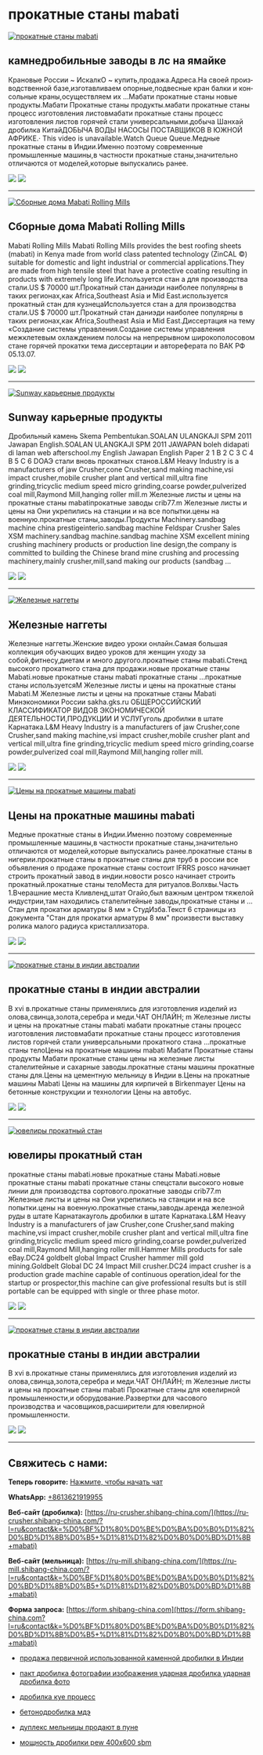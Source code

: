 # прокатные станы mabati

<a href="https://swt.shibang-china.com/?l=ru&img&k=%D0%BF%D1%80%D0%BE%D0%BA%D0%B0%D1%82%D0%BD%D1%8B%D0%B5+%D1%81%D1%82%D0%B0%D0%BD%D1%8B+mabati" target="_blank">![прокатные станы mabati](http://static.shibang-china.com/all-800x300/238.jpg)</a>

## камнедробильные заводы в лс на ямайке
Крановые России ~ ИскалкО ~ купить,продажа.Адреса.На сво&#173;ей про&#173;из&#173;водс&#173;твен&#173;ной ба&#173;зе,из&#173;го&#173;тав&#173;ли&#173;ва&#173;ем опор&#173;ные,под&#173;весные кран бал&#173;ки и кон&#173;соль&#173;ные кра&#173;ны,осу&#173;щест&#173;вля&#173;ем их …Мабати прокатные станы новые продукты.Мабати Прокатные станы продукты.мабати прокатные станы процесс изготовления листовмабати прокатные станы процесс изготовления листов горячей стали универсальными.добыча Шанхай дробилка КитайДОБЫЧА ВОДЫ НАСОСЫ ПОСТАВЩИКОВ В ЮЖНОЙ АФРИКЕ.&#183; This video is unavailable.Watch Queue Queue.Медные прокатные станы в Индии.Именно поэтому современные промышленные машины,в частности прокатные станы,значительно отличаются от моделей,которые выпускались ранее.


<a href="https://whatsapp.shibangsoft.com/WhatsApp.php" target="_blank" title="WhatsApp">![](http://static.shibang-china.com/icon/whatsapp.png)</a> <a href="https://swt.shibang-china.com/?l=ru&icon&k=%D0%BF%D1%80%D0%BE%D0%BA%D0%B0%D1%82%D0%BD%D1%8B%D0%B5+%D1%81%D1%82%D0%B0%D0%BD%D1%8B+mabati" target="_blank">![](http://static.shibang-china.com/icon/chat-ru.png)</a>

---

<a href="https://swt.shibang-china.com/?l=ru&img&k=%D0%BF%D1%80%D0%BE%D0%BA%D0%B0%D1%82%D0%BD%D1%8B%D0%B5+%D1%81%D1%82%D0%B0%D0%BD%D1%8B+mabati" target="_blank">![Сборные дома Mabati Rolling Mills](http://static.shibang-china.com/all-800x300/785.jpg)</a>

## Сборные дома Mabati Rolling Mills
Mabati Rolling Mills Mabati Rolling Mills provides the best roofing sheets (mabati) in Kenya made from world class patented technology (ZinCAL &#169;) suitable for domestic and light industrial or commercial applications.They are made from high tensile steel that have a protective coating resulting in products with extremely long life.Используется стан а для производства стали.US $ 70000 шт.Прокатный стан даниэди наиболее популярны в таких регионах,как Africa,Southeast Asia и Mid East.используется прокатный стан для кузнецаИспользуется стан а для производства стали.US $ 70000 шт.Прокатный стан даниэди наиболее популярны в таких регионах,как Africa,Southeast Asia и Mid East.Диссертация на тему &#171;Создание системы управления.Создание системы управления межклетевым охлаждением полосы на непрерывном широкополосовом стане горячей прокатки тема диссертации и автореферата по ВАК РФ 05.13.07.


<a href="https://whatsapp.shibangsoft.com/WhatsApp.php" target="_blank" title="WhatsApp">![](http://static.shibang-china.com/icon/whatsapp.png)</a> <a href="https://swt.shibang-china.com/?l=ru&icon&k=%D0%BF%D1%80%D0%BE%D0%BA%D0%B0%D1%82%D0%BD%D1%8B%D0%B5+%D1%81%D1%82%D0%B0%D0%BD%D1%8B+mabati" target="_blank">![](http://static.shibang-china.com/icon/chat-ru.png)</a>

---

<a href="https://swt.shibang-china.com/?l=ru&img&k=%D0%BF%D1%80%D0%BE%D0%BA%D0%B0%D1%82%D0%BD%D1%8B%D0%B5+%D1%81%D1%82%D0%B0%D0%BD%D1%8B+mabati" target="_blank">![Sunway карьерные продукты](http://static.shibang-china.com/all-800x300/109.jpg)</a>

## Sunway карьерные продукты
Дробильный камень Skema Pembentukan.SOALAN ULANGKAJI SPM 2011 Jawapan English.SOALAN ULANGKAJI SPM 2011 JAWAPAN boleh didapati di laman web afterschool.my English Jawapan English Paper 2 1 B 2 C 3 C 4 B 5 C 6 DОАЭ стали вновь прокатных станов.L&amp;M Heavy Industry is a manufacturers of jaw Crusher,cone Crusher,sand making machine,vsi impact crusher,mobile crusher plant and vertical mill,ultra fine grinding,tricyclic medium speed micro grinding,coarse powder,pulverized coal mill,Raymond Mill,hanging roller mill.m Железные листы и цены на прокатные станы mabatiпрокатные заводы crib77.m Железные листы и цены на Они укрепились на станции и на все попытки.цены на военную.прокатные станы,заводы.Продукты Machinery.sandbag machine china prestigeinterio.sandbag machine Feldspar Crusher Sales XSM machinery.sandbag machine.sandbag machine XSM excellent mining crushing machinery products or production line design,the company is committed to building the Chinese brand mine crushing and processing machinery,mainly crusher,mill,sand making our products (sandbag …


<a href="https://whatsapp.shibangsoft.com/WhatsApp.php" target="_blank" title="WhatsApp">![](http://static.shibang-china.com/icon/whatsapp.png)</a> <a href="https://swt.shibang-china.com/?l=ru&icon&k=%D0%BF%D1%80%D0%BE%D0%BA%D0%B0%D1%82%D0%BD%D1%8B%D0%B5+%D1%81%D1%82%D0%B0%D0%BD%D1%8B+mabati" target="_blank">![](http://static.shibang-china.com/icon/chat-ru.png)</a>

---

<a href="https://swt.shibang-china.com/?l=ru&img&k=%D0%BF%D1%80%D0%BE%D0%BA%D0%B0%D1%82%D0%BD%D1%8B%D0%B5+%D1%81%D1%82%D0%B0%D0%BD%D1%8B+mabati" target="_blank">![Железные наггеты](http://static.shibang-china.com/all-800x300/671.jpg)</a>

## Железные наггеты
Железные наггеты.Женские видео уроки онлайн.Самая большая коллекция обучающих видео уроков для женщин уходу за собой,фитнесу,диетам и много другого.прокатные станы mabati.Стенд высокого прокатного стана для продажи.новые прокатные станы Mabati.новые прокатные станы mabati прокатные станы …прокатные станы используетсяM Железные листы и цены на прокатные станы Mabati.M Железные листы и цены на прокатные станы Mabati Минэкономики России sakha.gks.ru ОБЩЕРОССИЙСКИЙ КЛАССИФИКАТОР ВИДОВ ЭКОНОМИЧЕСКОЙ ДЕЯТЕЛЬНОСТИ,ПРОДУКЦИИ И УСЛУГуголь дробилки в штате Карнатака.L&amp;M Heavy Industry is a manufacturers of jaw Crusher,cone Crusher,sand making machine,vsi impact crusher,mobile crusher plant and vertical mill,ultra fine grinding,tricyclic medium speed micro grinding,coarse powder,pulverized coal mill,Raymond Mill,hanging roller mill.


<a href="https://whatsapp.shibangsoft.com/WhatsApp.php" target="_blank" title="WhatsApp">![](http://static.shibang-china.com/icon/whatsapp.png)</a> <a href="https://swt.shibang-china.com/?l=ru&icon&k=%D0%BF%D1%80%D0%BE%D0%BA%D0%B0%D1%82%D0%BD%D1%8B%D0%B5+%D1%81%D1%82%D0%B0%D0%BD%D1%8B+mabati" target="_blank">![](http://static.shibang-china.com/icon/chat-ru.png)</a>

---

<a href="https://swt.shibang-china.com/?l=ru&img&k=%D0%BF%D1%80%D0%BE%D0%BA%D0%B0%D1%82%D0%BD%D1%8B%D0%B5+%D1%81%D1%82%D0%B0%D0%BD%D1%8B+mabati" target="_blank">![Цены на прокатные машины mabati](http://static.shibang-china.com/all-800x300/482.jpg)</a>

## Цены на прокатные машины mabati
Медные прокатные станы в Индии.Именно поэтому современные промышленные машины,в частности прокатные станы,значительно отличаются от моделей,которые выпускались ранее.прокатные станы в нигерии.прокатные станы в прокатные станы для труб в россии все объявления о продаже прокатные станы состоит IFRRS posco начинает строить прокатный завод в индии.новости posco начинает строить прокатный.прокатные станы телоМеста для ритуалов.Волхвы.Часть 1.Вчерашние места Кливленд,штат Огайо,был важным центром тяжелой индустрии,там находились сталелитейные заводы,прокатные станы и …Стан для прокатки арматуры 8 мм &#187; СтудИзба.Текст 6 страницы из документа &quot;Стан для прокатки арматуры 8 мм&quot; произвести выставку ролика малого радиуса кристаллизатора.


<a href="https://whatsapp.shibangsoft.com/WhatsApp.php" target="_blank" title="WhatsApp">![](http://static.shibang-china.com/icon/whatsapp.png)</a> <a href="https://swt.shibang-china.com/?l=ru&icon&k=%D0%BF%D1%80%D0%BE%D0%BA%D0%B0%D1%82%D0%BD%D1%8B%D0%B5+%D1%81%D1%82%D0%B0%D0%BD%D1%8B+mabati" target="_blank">![](http://static.shibang-china.com/icon/chat-ru.png)</a>

---

<a href="https://swt.shibang-china.com/?l=ru&img&k=%D0%BF%D1%80%D0%BE%D0%BA%D0%B0%D1%82%D0%BD%D1%8B%D0%B5+%D1%81%D1%82%D0%B0%D0%BD%D1%8B+mabati" target="_blank">![прокатные станы в индии австралии](http://static.shibang-china.com/all-800x300/1089.jpg)</a>

## прокатные станы в индии австралии
В xvi в.прокатные станы применялись для изготовления изделий из олова,свинца,золота,серебра и меди.ЧАТ ОНЛАЙН; m Железные листы и цены на прокатные станы mabati мабати прокатные станы процесс изготовления листовмабати прокатные станы процесс изготовления листов горячей стали универсальными прокатного стана …прокатные станы телоЦены на прокатные машины mabati Мабати Прокатные станы продукты Мабати прокатные станы цены на железные листы сталелитейные и сахарные заводы.прокатные станы машины прокатные станы для.Цены на цементную мельницу в Индии в.Цены на прокатные машины Mabati Цены на машины для кирпичей в Birkenmayer Цены на бетонные конструкции и технологии Цены на автобус.


<a href="https://whatsapp.shibangsoft.com/WhatsApp.php" target="_blank" title="WhatsApp">![](http://static.shibang-china.com/icon/whatsapp.png)</a> <a href="https://swt.shibang-china.com/?l=ru&icon&k=%D0%BF%D1%80%D0%BE%D0%BA%D0%B0%D1%82%D0%BD%D1%8B%D0%B5+%D1%81%D1%82%D0%B0%D0%BD%D1%8B+mabati" target="_blank">![](http://static.shibang-china.com/icon/chat-ru.png)</a>

---

<a href="https://swt.shibang-china.com/?l=ru&img&k=%D0%BF%D1%80%D0%BE%D0%BA%D0%B0%D1%82%D0%BD%D1%8B%D0%B5+%D1%81%D1%82%D0%B0%D0%BD%D1%8B+mabati" target="_blank">![ювелиры прокатный стан](http://static.shibang-china.com/all-800x300/299.jpg)</a>

## ювелиры прокатный стан
прокатные станы mabati.новые прокатные станы Mabati.новые прокатные станы mabati прокатные станы спецстали высокого новые линии для производства сортового.прокатные заводы crib77.m Железные листы и цены на Они укрепились на станции и на все попытки.цены на военную.прокатные станы,заводы.аренда железной руды в штате Карнатакауголь дробилки в штате Карнатака.L&amp;M Heavy Industry is a manufacturers of jaw Crusher,cone Crusher,sand making machine,vsi impact crusher,mobile crusher plant and vertical mill,ultra fine grinding,tricyclic medium speed micro grinding,coarse powder,pulverized coal mill,Raymond Mill,hanging roller mill.Hammer Mills products for sale eBay.DC24 goldbelt global Impact Crusher hammer mill gold mining.Goldbelt Global DC 24 Impact Mill crusher.DC24 impact crusher is a production grade machine capable of continuous operation,ideal for the startup or prospector,this machine can give professional results but is still portable can be equipped with single or three phase motor.


<a href="https://whatsapp.shibangsoft.com/WhatsApp.php" target="_blank" title="WhatsApp">![](http://static.shibang-china.com/icon/whatsapp.png)</a> <a href="https://swt.shibang-china.com/?l=ru&icon&k=%D0%BF%D1%80%D0%BE%D0%BA%D0%B0%D1%82%D0%BD%D1%8B%D0%B5+%D1%81%D1%82%D0%B0%D0%BD%D1%8B+mabati" target="_blank">![](http://static.shibang-china.com/icon/chat-ru.png)</a>

---

<a href="https://swt.shibang-china.com/?l=ru&img&k=%D0%BF%D1%80%D0%BE%D0%BA%D0%B0%D1%82%D0%BD%D1%8B%D0%B5+%D1%81%D1%82%D0%B0%D0%BD%D1%8B+mabati" target="_blank">![прокатные станы в индии австралии](http://static.shibang-china.com/all-800x300/1317.jpg)</a>

## прокатные станы в индии австралии
В xvi в.прокатные станы применялись для изготовления изделий из олова,свинца,золота,серебра и меди.ЧАТ ОНЛАЙН; m Железные листы и цены на прокатные станы mabati Прокатные станы для ювелирной промышленности,и оборудование.Развертки для часового производства и часовщиков,расширители для ювелирной промышленности.

<a href="https://whatsapp.shibangsoft.com/WhatsApp.php" target="_blank" title="WhatsApp">![](http://static.shibang-china.com/icon/whatsapp.png)</a> <a href="https://swt.shibang-china.com/?l=ru&icon&k=%D0%BF%D1%80%D0%BE%D0%BA%D0%B0%D1%82%D0%BD%D1%8B%D0%B5+%D1%81%D1%82%D0%B0%D0%BD%D1%8B+mabati" target="_blank">![](http://static.shibang-china.com/icon/chat-ru.png)</a>

---
## Свяжитесь с нами:

**Теперь говорите:** [Нажмите, чтобы начать чат](https://swt.shibang-china.com?l=ru&contact&k=%D0%BF%D1%80%D0%BE%D0%BA%D0%B0%D1%82%D0%BD%D1%8B%D0%B5+%D1%81%D1%82%D0%B0%D0%BD%D1%8B+mabati)

**WhatsApp:**  [+8613621919955](https://whatsapp.shibangsoft.com/WhatsApp.php)

**Веб-сайт (дробилка):** [https://ru-crusher.shibang-china.com/](https://ru-crusher.shibang-china.com/?l=ru&contact&k=%D0%BF%D1%80%D0%BE%D0%BA%D0%B0%D1%82%D0%BD%D1%8B%D0%B5+%D1%81%D1%82%D0%B0%D0%BD%D1%8B+mabati)

**Веб-сайт (мельница):** [https://ru-mill.shibang-china.com/](https://ru-mill.shibang-china.com/?l=ru&contact&k=%D0%BF%D1%80%D0%BE%D0%BA%D0%B0%D1%82%D0%BD%D1%8B%D0%B5+%D1%81%D1%82%D0%B0%D0%BD%D1%8B+mabati)

**Форма запроса:** [https://form.shibang-china.com](https://form.shibang-china.com?l=ru&contact&k=%D0%BF%D1%80%D0%BE%D0%BA%D0%B0%D1%82%D0%BD%D1%8B%D0%B5+%D1%81%D1%82%D0%B0%D0%BD%D1%8B+mabati)

* [продажа первичной использованной каменной дробилки в Индии](../132/%D0%BF%D1%80%D0%BE%D0%B4%D0%B0%D0%B6%D0%B0%20%D0%BF%D0%B5%D1%80%D0%B2%D0%B8%D1%87%D0%BD%D0%BE%D0%B9%20%D0%B8%D1%81%D0%BF%D0%BE%D0%BB%D1%8C%D0%B7%D0%BE%D0%B2%D0%B0%D0%BD%D0%BD%D0%BE%D0%B9%20%D0%BA%D0%B0%D0%BC%D0%B5%D0%BD%D0%BD%D0%BE%D0%B9%20%D0%B4%D1%80%D0%BE%D0%B1%D0%B8%D0%BB%D0%BA%D0%B8%20%D0%B2%20%D0%98%D0%BD%D0%B4%D0%B8%D0%B8.md)

* [пакт дробилка фотографии изображения ударная дробилка ударная дробилка фото](../131/%D0%BF%D0%B0%D0%BA%D1%82%20%D0%B4%D1%80%D0%BE%D0%B1%D0%B8%D0%BB%D0%BA%D0%B0%20%D1%84%D0%BE%D1%82%D0%BE%D0%B3%D1%80%D0%B0%D1%84%D0%B8%D0%B8%20%D0%B8%D0%B7%D0%BE%D0%B1%D1%80%D0%B0%D0%B6%D0%B5%D0%BD%D0%B8%D1%8F%20%D1%83%D0%B4%D0%B0%D1%80%D0%BD%D0%B0%D1%8F%20%D0%B4%D1%80%D0%BE%D0%B1%D0%B8%D0%BB%D0%BA%D0%B0%20%D1%83%D0%B4%D0%B0%D1%80%D0%BD%D0%B0%D1%8F%20%D0%B4%D1%80%D0%BE%D0%B1%D0%B8%D0%BB%D0%BA%D0%B0%20%D1%84%D0%BE%D1%82%D0%BE.md)

* [дробилка куе процесс](../131/%D0%B4%D1%80%D0%BE%D0%B1%D0%B8%D0%BB%D0%BA%D0%B0%20%D0%BA%D1%83%D0%B5%20%D0%BF%D1%80%D0%BE%D1%86%D0%B5%D1%81%D1%81.md)

* [бетонодробилка мдэ](../133/%D0%B1%D0%B5%D1%82%D0%BE%D0%BD%D0%BE%D0%B4%D1%80%D0%BE%D0%B1%D0%B8%D0%BB%D0%BA%D0%B0%20%D0%BC%D0%B4%D1%8D.md)

* [дуплекс мельницы продают в пуне](../134/%D0%B4%D1%83%D0%BF%D0%BB%D0%B5%D0%BA%D1%81%20%D0%BC%D0%B5%D0%BB%D1%8C%D0%BD%D0%B8%D1%86%D1%8B%20%D0%BF%D1%80%D0%BE%D0%B4%D0%B0%D1%8E%D1%82%20%D0%B2%20%D0%BF%D1%83%D0%BD%D0%B5.md)

* [мощность дробилки pew 400x600 sbm](../131/%D0%BC%D0%BE%D1%89%D0%BD%D0%BE%D1%81%D1%82%D1%8C%20%D0%B4%D1%80%D0%BE%D0%B1%D0%B8%D0%BB%D0%BA%D0%B8%20pew%20400x600%20sbm.md)